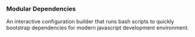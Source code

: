 ### Modular Dependencies

An interactive configuration builder that runs bash scripts to quickly bootstrap dependencies for modern javascript development environment.